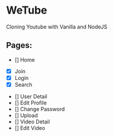 # WeTube

Cloning Youtube with Vanilla and NodeJS

## Pages:
- [] Home
- [x] Join
- [x] Login
- [x] Search
- [] User Detail
- [] Edit Profile
- [] Change Password
- [] Upload
- [] Video Detail
- [] Edit Video
